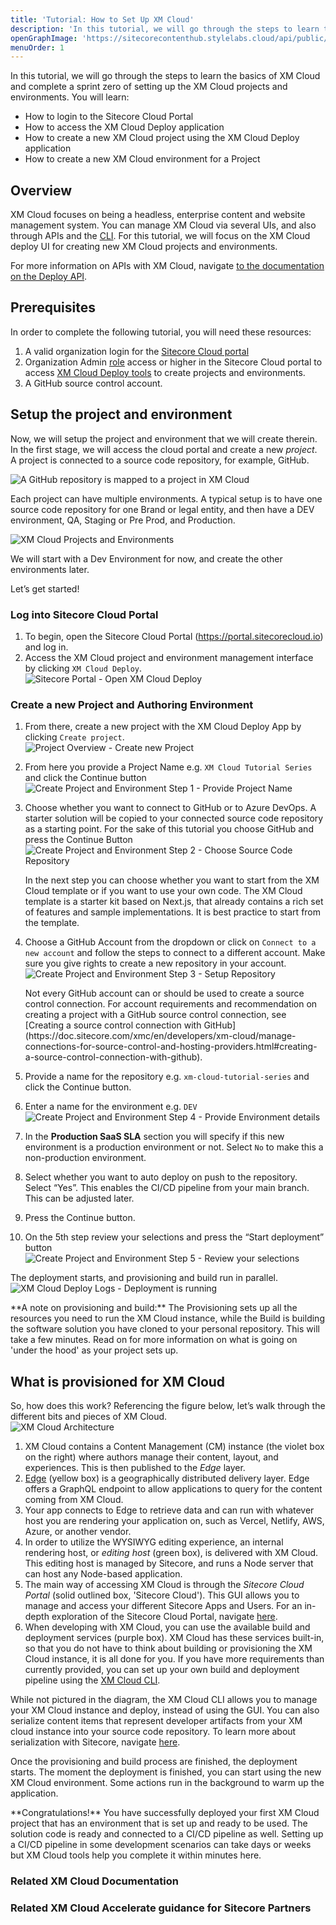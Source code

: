 ```yaml
---
title: 'Tutorial: How to Set Up XM Cloud'
description: 'In this tutorial, we will go through the steps to learn the basics of XM Cloud and complete a sprint zero of setting up the XM Cloud projects and environments.'
openGraphImage: 'https://sitecorecontenthub.stylelabs.cloud/api/public/content/21dabc30da2c475a8549640a04885a46?v=18b721db'
menuOrder: 1
---
```


<Introduction title="What You are Going to Learn">
In this tutorial, we will go through the steps to learn the basics of XM Cloud and complete a sprint zero of setting up the XM Cloud projects and environments. You will learn:

- How to login to the Sitecore Cloud Portal
- How to access the XM Cloud Deploy application
- How to create a new XM Cloud project using the XM Cloud Deploy application
- How to create a new XM Cloud environment for a Project
</Introduction>

## Overview

XM Cloud focuses on being a headless, enterprise content and website management system. You can manage XM Cloud via several UIs, and also through APIs and the [CLI](https://doc.sitecore.com/xmc/en/developers/xm-cloud/the-cli-cloud-command.html). For this tutorial, we will focus on the XM Cloud deploy UI for creating new XM Cloud projects and environments.

For more information on APIs with XM Cloud, navigate [to the documentation on the Deploy API](https://doc.sitecore.com/xmc/en/developers/xm-cloud/xm-cloud-deploy-api.html).

## Prerequisites

In order to complete the following tutorial, you will need these resources:

1. A valid organization login for the [Sitecore Cloud portal](https://portal.sitecorecloud.io)
1. Organization Admin [role](https://doc.sitecore.com/portal/en/developers/sitecore-cloud-portal/roles.html) access or higher in the Sitecore Cloud portal to access [XM Cloud Deploy tools](https://doc.sitecore.com/xmc/en/developers/xm-cloud/deploying-xm-cloud.html) to create projects and environments.
1. A GitHub source control account.

## Setup the project and environment

Now, we will setup the project and environment that we will create therein. In the first stage, we will access the cloud portal and create a new _project_. A project is connected to a source code repository, for example, GitHub.

<Image title="A GitHub repository is mapped to a project in XM Cloud" src="https://sitecorecontenthub.stylelabs.cloud/api/public/content/142a8648763a42eda1a210b1488cfda5?v=859d5477" maxW="xl" />

Each project can have multiple environments. A typical setup is to have one source code repository for one Brand or legal entity, and then have a DEV environment, QA, Staging or Pre Prod, and Production.

<Image title="XM Cloud Projects and Environments" src="https://sitecorecontenthub.stylelabs.cloud/api/public/content/9deae49bb7f5428285baf2ea374fe1ec?v=40ffa388" maxW="xl" />

We will start with a Dev Environment for now, and create the other environments later.

Let’s get started!

### Log into Sitecore Cloud Portal

1. To begin, open the Sitecore Cloud Portal (https://portal.sitecorecloud.io) and log in.
2. Access the XM Cloud project and environment management interface by clicking `XM Cloud Deploy`.  
   <Image title="Sitecore Portal - Open XM Cloud Deploy" src="https://sitecorecontenthub.stylelabs.cloud/api/public/content/21dabc30da2c475a8549640a04885a46?v=18b721db" maxW="xl" />

### Create a new Project and Authoring Environment

1. From there, create a new project with the XM Cloud Deploy App by clicking `Create project`.  
   <Image title="Project Overview - Create new Project" src="https://sitecorecontenthub.stylelabs.cloud/api/public/content/817fa236e3434742817279da7329eca6?v=d1261f63" maxW="xl" />
1. From here you provide a Project Name e.g. `XM Cloud Tutorial Series` and click the Continue button
   <Image title="Create Project and Environment Step 1 - Provide Project Name" src="https://sitecorecontenthub.stylelabs.cloud/api/public/content/57cf82679be64a498b9d43659c26e900?v=0bb6544a" maxW="xl" />
1. Choose whether you want to connect to GitHub or to Azure DevOps. A starter solution will be copied to your connected source code repository as a starting point. For the sake of this tutorial you choose GitHub and press the Continue Button  
   <Image title="Create Project and Environment Step 2 - Choose Source Code Repository" src="https://sitecorecontenthub.stylelabs.cloud/api/public/content/246d3a6f48d54765be0427179c3e9fd1?v=9240ac99" maxW="xl" />

   <Alert status="info">
   <AlertIcon />
      In the next step you can choose whether you want to start from the XM Cloud template or if you want to use your own code. The XM Cloud template is a starter kit based on Next.js, that already contains a rich set of features and sample implementations. It is best practice to start from the template.
   </Alert>

1. Choose a GitHub Account from the dropdown or click on `Connect to a new account` and follow the steps to connect to a different account. Make sure you give rights to create a new repository in your account.
   ![Create Project and Environment Step 3 - Setup Repository](https://sitecorecontenthub.stylelabs.cloud/api/public/content/58034dfd6c90407f89659e3835d609d9?v=7fc739e7)

   <Alert status="info">
      <AlertIcon />
      Not every GitHub account can or should be used to create a source control connection. For account requirements and recommendation on creating a project with a GitHub source control connection, see [Creating a source control connection with GitHub](https://doc.sitecore.com/xmc/en/developers/xm-cloud/manage-connections-for-source-control-and-hosting-providers.html#creating-a-source-control-connection-with-github).

   </Alert>

1. Provide a name for the repository e.g. `xm-cloud-tutorial-series` and click the Continue button.
1. Enter a name for the environment e.g. `DEV`  
   <Image title="Create Project and Environment Step 4 - Provide Environment details" src="https://sitecorecontenthub.stylelabs.cloud/api/public/content/c891806b1758495c8af79c44088f07e3?v=c7f37143" maxW="xl" />
1. In the **Production SaaS SLA** section you will specify if this new environment is a production environment or not. Select `No` to make this a non-production environment.
1. Select whether you want to auto deploy on push to the repository. Select “Yes”. This enables the CI/CD pipeline from your main branch. This can be adjusted later.
1. Press the Continue button.
1. On the 5th step review your selections and press the “Start deployment” button
   <Image title="Create Project and Environment Step 5 - Review your selections" src="https://sitecorecontenthub.stylelabs.cloud/api/public/content/d5cda1bf224c4f99b508fe612e527590?v=6c0f0076" maxW="xl" />

The deployment starts, and provisioning and build run in parallel.  
 <Image title="XM Cloud Deploy Logs - Deployment is running" src="https://sitecorecontenthub.stylelabs.cloud/api/public/content/72df30b6fd564d90b97ed08988d608b1?v=c2841f9b" maxW="xl" />

<Alert status="info">
  <AlertIcon />
    **A note on provisioning and build:**  
    The Provisioning sets up all the resources you need to run the XM Cloud instance, while the Build is building the software solution you have cloned to your personal repository. This will take a few minutes. Read on for more information on what is going on 'under the hood' as your project sets up.
</Alert>

## What is provisioned for XM Cloud

So, how does this work? Referencing the figure below, let’s walk through the different bits and pieces of XM Cloud.  
<Image title="XM Cloud Architecture" src="https://sitecorecontenthub.stylelabs.cloud/api/public/content/21cbe922e28b4896b1692be7c85ae6c4?v=4aad3836" maxW="full" disableModal />

1. XM Cloud contains a Content Management (CM) instance (the violet box on the right) where authors manage their content, layout, and experiences. This is then published to the _Edge_ layer.
1. [Edge](https://doc.sitecore.com/xmc/en/developers/xm-cloud/sitecore-experience-edge-for-xm.html) (yellow box) is a geographically distributed delivery layer. Edge offers a GraphQL endpoint to allow applications to query for the content coming from XM Cloud.
1. Your app connects to Edge to retrieve data and can run with whatever host you are rendering your application on, such as Vercel, Netlify, AWS, Azure, or another vendor.
1. In order to utilize the WYSIWYG editing experience, an internal rendering host, or _editing host_ (green box), is delivered with XM Cloud. This editing host is managed by Sitecore, and runs a Node server that can host any Node-based application.
1. The main way of accessing XM Cloud is through the _Sitecore Cloud Portal_ (solid outlined box, 'Sitecore Cloud'). This GUI allows you to manage and access your different Sitecore Apps and Users. For an in-depth exploration of the Sitecore Cloud Portal, navigate [here](https://doc.sitecore.com/portal/en/developers/sitecore-cloud-portal/introduction-to-the-sitecore-cloud-portal.html).
1. When developing with XM Cloud, you can use the available build and deployment services (purple box). XM Cloud has these services built-in, so that you do not have to think about building or provisioning the XM Cloud instance, it is all done for you. If you have more requirements than currently provided, you can set up your own build and deployment pipeline using the [XM Cloud CLI](https://doc.sitecore.com/xmc/en/developers/xm-cloud/walkthrough--creating-an-xm-cloud-project-using-the-sitecore-cli.html).

While not pictured in the diagram, the XM Cloud CLI allows you to manage your XM Cloud instance and deploy, instead of using the GUI. You can also serialize content items that represent developer artifacts from your XM cloud instance into your source code repository. To learn more about serialization with Sitecore, navigate [here](https://doc.sitecore.com/xmc/en/developers/xm-cloud/serialization-in-sitecore.html).

Once the provisioning and build process are finished, the deployment starts. The moment the deployment is finished, you can start using the new XM Cloud environment. Some actions run in the background to warm up the application.

<Alert status="success">
   <AlertIcon />
   **Congratulations!** You have successfully deployed your first XM Cloud project that has an environment that is set up and ready to be used. The solution code is ready and connected to a CI/CD pipeline as well. Setting up a CI/CD pipeline in some development scenarios can take days or weeks but XM Cloud tools help you complete it within minutes here.
</Alert>

### Related XM Cloud Documentation

<Row columns={2}>
   <Link title="Getting started with XM Cloud" link="https://doc.sitecore.com/xmc/en/developers/xm-cloud/getting-started-with-xm-cloud.html" />
   <Link title="Introduction to the Sitecore Cloud Portal" link="https://doc.sitecore.com/portal/en/developers/sitecore-cloud-portal/introduction-to-the-sitecore-cloud-portal.html" />
   <Link title="Sitecore Cloud Portal roles" link="https://doc.sitecore.com/portal/en/developers/sitecore-cloud-portal/roles.html" />
   <Link title="Deploying XM Cloud" link="https://doc.sitecore.com/xmc/en/developers/xm-cloud/deploying-xm-cloud.html" />
   <Link title="XM Cloud Deploy app" link="https://doc.sitecore.com/xmc/en/developers/xm-cloud/xm-cloud-deploy-app.html" />
   <Link title="Manage an XM Cloud environment" link="https://doc.sitecore.com/xmc/en/developers/xm-cloud/manage-an-environment.html" />
   <Link title="XM Cloud Deploy API" link="https://doc.sitecore.com/xmc/en/developers/xm-cloud/xm-cloud-deploy-api.html" />
   <Link title="Creating an XM Cloud Project using the Sitecore CLI" link="https://doc.sitecore.com/xmc/en/developers/xm-cloud/walkthrough--creating-an-xm-cloud-project-using-the-sitecore-cli.html" />
   <Link title="Serialization in XM Cloud" link="https://doc.sitecore.com/xmc/en/developers/xm-cloud/serialization-in-sitecore.html" />
   <Link title="Experience Edge architecture" link="https://doc.sitecore.com/xmc/en/developers/xm-cloud/the-architecture-of-sitecore-experience-edge-for-xm.html" />
   <Link title="Creating a source control connection with GitHub" link="https://doc.sitecore.com/xmc/en/developers/xm-cloud/manage-connections-for-source-control-and-hosting-providers.html#creating-a-source-control-connection-with-github" />
</Row>

### Related XM Cloud Accelerate guidance for Sitecore Partners

<Row columns={2}>
   <Link title="Project Solution Setup" link="/learn/accelerate/xm-cloud/pre-development/sprint-zero/project-solution-setup" />
</Row>
